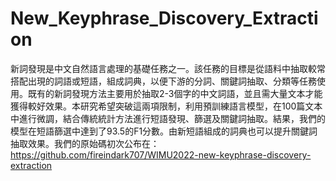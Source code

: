 # New_Keyphrase_Discovery_Extraction

新詞發現是中文自然語言處理的基礎任務之一。該任務的目標是從語料中抽取較常搭配出現的詞語或短語，組成詞典，以便下游的分詞、關鍵詞抽取、分類等任務使用。既有的新詞發現方法主要用於抽取2-3個字的中文詞語，並且需大量文本才能獲得較好效果。本研究希望突破這兩項限制，利用預訓練語言模型，在100篇文本中進行微調，結合傳統統計方法進行短語發現、篩選及關鍵詞抽取。結果，我們的模型在短語篩選中達到了93.5的F1分數。由新短語組成的詞典也可以提升關鍵詞抽取效果。我們的原始碼初次公布在：https://github.com/fireindark707/WIMU2022-new-keyphrase-discovery-extraction